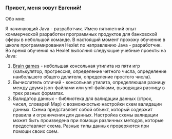 ### Привет, меня зовут Евгений! 


Обо мне:

Я начинающий Java - разработчик. Имею пятилетний опыт коммерческой разработки программных продуктов для банковской сферы в небольшой команде. 
В настоящий момент  прохожу обучение в школе программирования Hexlet по направлению Java - разработчик.
Во время обучения на Hexlet выполнил следующие учебные проекты на Java: 
1. [Brain games](https://github.com/evg-c/java-project-61) - небольшая консольная утилита из пяти игр (калькулятор, прогрессия, определение четного числа, определение наибольшего общего делителя, определение простого числа). 
2. Вычислитель отличий - консольная утилита, определяющая разницу между двумя json-файлами или yml-файлами, выводящая разницу в трех разных форматах. 
3. Валидатор данных - библиотека для валидации данных (строк, чисел, словарей Map) с возможностью настройки схем валидации данных. Схема представляет собой объект, который содержит правила и ограничения для данных. Настройка схемы валидации может быть произведена при помощи различных методов, которые предоставляет схема. Разные типы данных проверяются при помощи своих схем. 


